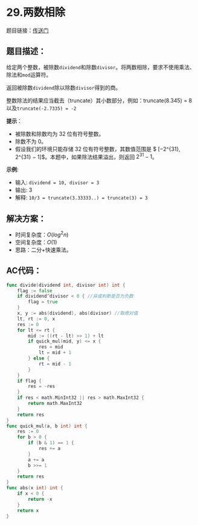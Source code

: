 # 29.两数相除
题目链接：[传送门](https://leetcode-cn.com/problems/divide-two-integers/)

## 题目描述：
给定两个整数，被除数`dividend`和除数`divisor`。将两数相除，要求不使用乘法、除法和`mod`运算符。

返回被除数`dividend`除以除数`divisor`得到的商。

整数除法的结果应当截去（truncate）其小数部分，例如：truncate(8.345) = 8 以及`truncate(-2.7335) = -2`

**提示**：
- 被除数和除数均为 32 位有符号整数。
- 除数不为 0。
- 假设我们的环境只能存储 32 位有符号整数，其数值范围是 $ [−2^{31},  2^{31} − 1]$。本题中，如果除法结果溢出，则返回 $2^{31} − 1$。

**示例**:
- 输入: `dividend = 10, divisor = 3`
- 输出: 3
- 解释: `10/3 = truncate(3.33333..) = truncate(3) = 3`

## 解决方案：
- 时间复杂度：$O(log^2 n)$
- 空间复杂度：$O(1)$
- 思路：二分+快速乘法。

## AC代码：
```go
func divide(dividend int, divisor int) int {
	flag := false
	if dividend^divisor < 0 { //异或判断是否为负数
		flag = true
	}
	x, y := abs(dividend), abs(divisor) //取绝对值
	lt, rt := 0, x
	res := 0
	for lt <= rt {
		mid := ((rt - lt) >> 1) + lt
		if quick_mul(mid, y) <= x {
			res = mid
			lt = mid + 1
		} else {
			rt = mid - 1
		}
	}
	if flag {
		res = -res
	}
	if res < math.MinInt32 || res > math.MaxInt32 {
		return math.MaxInt32
	}
	return res
}
func quick_mul(a, b int) int {
	res := 0
	for b > 0 {
		if (b & 1) == 1 {
			res += a
		}
		a += a
		b >>= 1
	}
	return res
}
func abs(x int) int {
	if x < 0 {
		return -x
	}
	return x
}
```